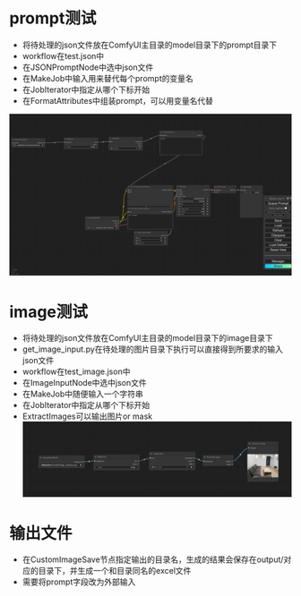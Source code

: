 # prompt测试

* 将待处理的json文件放在ComfyUI主目录的model目录下的prompt目录下
* workflow在test.json中
* 在JSONPromptNode中选中json文件
* 在MakeJob中输入用来替代每个prompt的变量名
* 在JobIterator中指定从哪个下标开始
* 在FormatAttributes中组装prompt，可以用变量名代替


![Description of test.png](test.png)


# image测试

* 将待处理的json文件放在ComfyUI主目录的model目录下的image目录下
* get_image_input.py在待处理的图片目录下执行可以直接得到所要求的输入json文件
* workflow在test_image.json中
* 在ImageInputNode中选中json文件
* 在MakeJob中随便输入一个字符串
* 在JobIterator中指定从哪个下标开始
* ExtractImages可以输出图片or mask
![Description of testimage.png](test_image.png)

# 输出文件

* 在CustomImageSave节点指定输出的目录名，生成的结果会保存在output/对应的目录下，并生成一个和目录同名的excel文件
* 需要将prompt字段改为外部输入